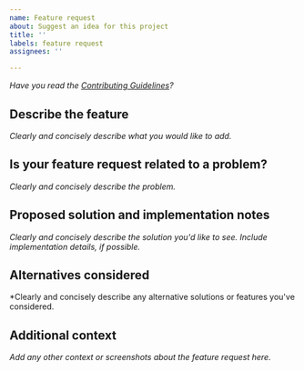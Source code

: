 ```yaml
---
name: Feature request
about: Suggest an idea for this project
title: ''
labels: feature request
assignees: ''

---
```


*Have you read the [Contributing Guidelines](https://github.com/jessesquires/.github/blob/master/CONTRIBUTING.md)?*

## Describe the feature
*Clearly and concisely describe what you would like to add.*

## Is your feature request related to a problem? 
*Clearly and concisely describe the problem.*

## Proposed solution and implementation notes
*Clearly and concisely describe the solution you'd like to see. Include implementation details, if possible.*

## Alternatives considered
*Clearly and concisely describe any alternative solutions or features you've considered.

## Additional context
*Add any other context or screenshots about the feature request here.*
